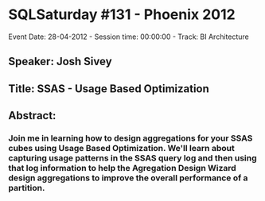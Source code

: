 # SQLSaturday #131 - Phoenix 2012
Event Date: 28-04-2012 - Session time: 00:00:00 - Track: BI Architecture
## Speaker: Josh Sivey
## Title: SSAS - Usage Based Optimization
## Abstract:
### Join me in learning how to design aggregations for your SSAS cubes using Usage Based Optimization.  We'll learn about capturing usage patterns in the SSAS query log and then using that log information to help the Agregation Design Wizard design aggregations to improve the overall performance of a partition.
